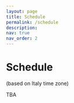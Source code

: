 ```yaml
---
layout: page
title: Schedule
permalink: /schedule
description:
nav: true
nav_order: 2
---
```


# Schedule 

(based on Italy time zone)

TBA

<!-- The Second Workshop on Agent-based Information Retrieval (AgentIR) will take place in room Ohio (also online via [Zoom](https://hkust.zoom.us/j/95344753065?pwd=4Teu4Y3Ot9i8sWhuoaBK7sBXDhfRbe.1)) at Capital Hilton Hotel, in Washington D.C., US. on July 18th, 2024. -->

<!-- | **Star**{: .h5} | **End**{: .h5} | **Type**{: .h5} | **Event**{: .h5} |
| :-----:   | :-----: |
| 09:00 | 10:00 | Invited talk | **Mechanism Design for Large Language Model** (WWW 2024 best paper) <br> Song Zuo (Google)|
| 10:00 | 10:30 | Coffee break | |
| 10:30 | 11:00 | Paper talk | **EasyRL4Rec: An Easy-to-use Library for Reinforcement Learning Based Recommender Systems** <br>  Yuanqing Yu(Tsinghua University) |
| 11:00 | 11:30 | Paper talk | **Modeling User Retention through Generative Flow Networks** <br> Ziru Liu (City University of Hong Kong) |
| 11:30 | 14:00 | Lunch break |
| 14:00 | 15:00 | Invited talk | **AI Agent: From Application to System** <br> Yongfeng Zhang (Rutgers University)|
| 15:00 | 15:30 | Coffee break | |
| 15:30 | 16:00 | Invited talk | **Data, methods, and evaluation for knowledge-grounded conversational recommendation systems** <br> Julian McAuley (UC San Diego) |
| 16:00 | 16:30 | Paper talk | **TRAD: Enhancing LLM Agents with Step-Wise Thought Retrieval and Aligned Decision** <br> Ruiwen Zhou (Shanghai Jiao Tong University)  |
| 16:30 | 17:00 | Paper talk | **Large Language Models are Learnable Planners for Long-Term Recommendation** <br> Wentao Shi (University of Science and Technology of China) |
{: .table}
{: .table-striped} -->
